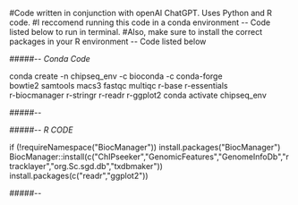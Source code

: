 #Code written in conjunction with openAI ChatGPT. Uses Python and R code.
#I reccomend running this code in a conda environment -- Code listed below to run in terminal.
#Also, make sure to install the correct packages in your R environment -- Code listed below

#####-- _Conda Code_

conda create -n chipseq_env -c bioconda -c conda-forge \
  bowtie2 samtools macs3 fastqc multiqc r-base r-essentials \
  r-biocmanager r-stringr r-readr r-ggplot2
conda activate chipseq_env

#####--

#####-- _R CODE_

if (!requireNamespace("BiocManager")) install.packages("BiocManager")
BiocManager::install(c("ChIPseeker","GenomicFeatures","GenomeInfoDb","rtracklayer","org.Sc.sgd.db","txdbmaker"))
install.packages(c("readr","ggplot2"))

#####--
